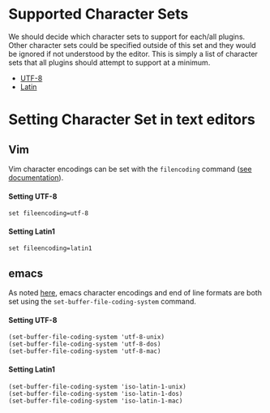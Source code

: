# Supported Character Sets

We should decide which character sets to support for each/all plugins.  Other character sets could be specified outside of this set and they would be ignored if not understood by the editor.  This is simply a list of character sets that all plugins should attempt to support at a minimum.

- [UTF-8](https://en.wikipedia.org/wiki/UTF-8)
- [Latin](https://en.wikipedia.org/wiki/Latin-1)

# Setting Character Set in text editors

## Vim

Vim character encodings can be set with the `filencoding` command ([see documentation](http://vimdoc.sourceforge.net/htmldoc/options.html#'fileencoding')).

#### Setting UTF-8

    set fileencoding=utf-8

#### Setting Latin1

    set fileencoding=latin1


## emacs

As noted [here](http://www.emacswiki.org/emacs/EndOfLineTips), emacs character encodings and end of line formats are both set using the `set-buffer-file-coding-system` command.

#### Setting UTF-8

    (set-buffer-file-coding-system 'utf-8-unix)
    (set-buffer-file-coding-system 'utf-8-dos)
    (set-buffer-file-coding-system 'utf-8-mac)

#### Setting Latin1

    (set-buffer-file-coding-system 'iso-latin-1-unix)
    (set-buffer-file-coding-system 'iso-latin-1-dos)
    (set-buffer-file-coding-system 'iso-latin-1-mac)